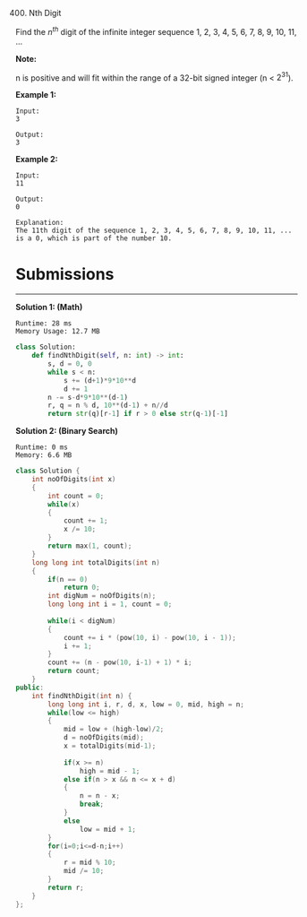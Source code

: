 400. Nth Digit

Find the $n^{th}$ digit of the infinite integer sequence 1, 2, 3, 4, 5, 6, 7, 8, 9, 10, 11, ...

**Note:**

n is positive and will fit within the range of a 32-bit signed integer (n < $2^{31}$).

**Example 1:**
```
Input:
3

Output:
3
```

**Example 2:**
```
Input:
11

Output:
0

Explanation:
The 11th digit of the sequence 1, 2, 3, 4, 5, 6, 7, 8, 9, 10, 11, ... is a 0, which is part of the number 10.
```

# Submissions
---
**Solution 1: (Math)**
```
Runtime: 28 ms
Memory Usage: 12.7 MB
```
```python
class Solution:
    def findNthDigit(self, n: int) -> int:
        s, d = 0, 0
        while s < n:
            s += (d+1)*9*10**d
            d += 1
        n -= s-d*9*10**(d-1)
        r, q = n % d, 10**(d-1) + n//d
        return str(q)[r-1] if r > 0 else str(q-1)[-1]
```

**Solution 2: (Binary Search)**
```
Runtime: 0 ms
Memory: 6.6 MB
```
```c++
class Solution {
    int noOfDigits(int x)
    {
        int count = 0;
        while(x)
        {
            count += 1;
            x /= 10;
        }
        return max(1, count);
    }
    long long int totalDigits(int n)
    {
        if(n == 0)
            return 0;
        int digNum = noOfDigits(n);
        long long int i = 1, count = 0;
        
        while(i < digNum)
        {
            count += i * (pow(10, i) - pow(10, i - 1));
            i += 1;
        }
        count += (n - pow(10, i-1) + 1) * i;
        return count;
    }
public:
    int findNthDigit(int n) {
        long long int i, r, d, x, low = 0, mid, high = n;
        while(low <= high)
        {
            mid = low + (high-low)/2;
            d = noOfDigits(mid);
            x = totalDigits(mid-1);
            
            if(x >= n)
                high = mid - 1;
            else if(n > x && n <= x + d)
            {
                n = n - x;
                break;
            }
            else
                low = mid + 1;
        }
        for(i=0;i<=d-n;i++)
        {
            r = mid % 10;
            mid /= 10;
        }
        return r;
    }
};
```
